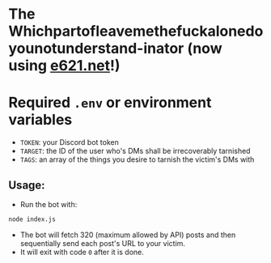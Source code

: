# The Whichpartofleavemethefuckalonedoyounotunderstand-inator (now using [e621.net](https://e621.net/)!)

# Required `.env` or environment variables
- `TOKEN`: your Discord bot token
- `TARGET`: the ID of the user who's DMs shall be irrecoverably tarnished
- `TAGS`: an array of the things you desire to tarnish the victim's DMs with

## Usage:
- Run the bot with:
```bash
node index.js
```
- The bot will fetch 320 (maximum allowed by API) posts and then sequentially send each post's URL to your victim.
- It will exit with code `0` after it is done.